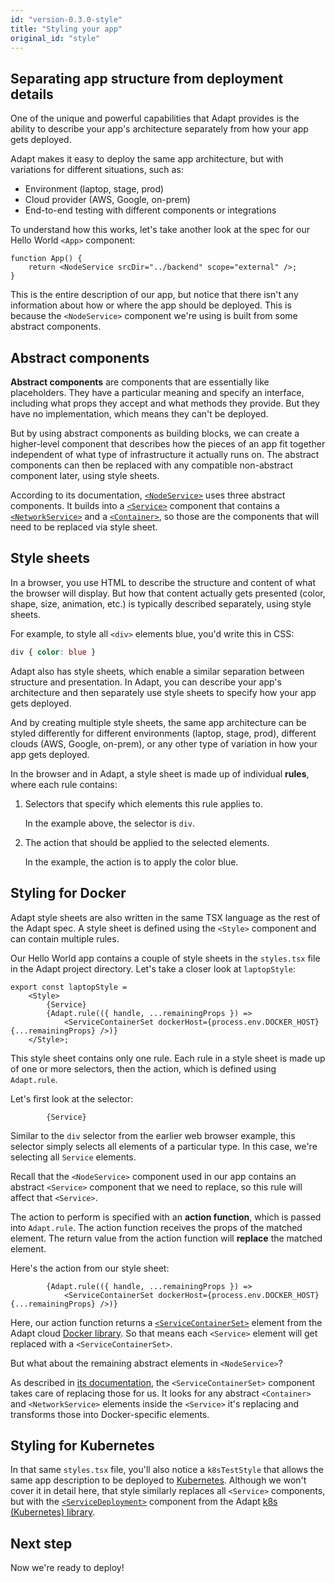 ```yaml
---
id: "version-0.3.0-style"
title: "Styling your app"
original_id: "style"
---
```

<!-- DOCTOC SKIP -->

## Separating app structure from deployment details

One of the unique and powerful capabilities that Adapt provides is the ability to describe your app's architecture separately from how your app gets deployed.

Adapt makes it easy to deploy the same app architecture, but with variations for different situations, such as:

- Environment (laptop, stage, prod)
- Cloud provider (AWS, Google, on-prem)
- End-to-end testing with different components or integrations

To understand how this works, let's take another look at the spec for our Hello World `<App>` component:

```tsx
function App() {
    return <NodeService srcDir="../backend" scope="external" />;
}
```

This is the entire description of our app, but notice that there isn't any information about how or where the app should be deployed.
This is because the `<NodeService>` component we're using is built from some abstract components.

## Abstract components

**Abstract components** are components that are essentially like placeholders.
They have a particular meaning and specify an interface, including what props they accept and what methods they provide.
But they have no implementation, which means they can't be deployed.

But by using abstract components as building blocks, we can create a higher-level component that describes how the pieces of an app fit together independent of what type of infrastructure it actually runs on.
The abstract components can then be replaced with any compatible non-abstract component later, using style sheets.

According to its documentation, [`<NodeService>`](../api/cloud/cloud.nodejs.nodeservice.md) uses three abstract components.
It builds into a [`<Service>`](../api/cloud/cloud.service.md) component that contains a [`<NetworkService>`](../api/cloud/cloud.networkservice.md) and a [`<Container>`](../api/cloud/cloud.container.md), so those are the components that will need to be replaced via style sheet.

## Style sheets

In a browser, you use HTML to describe the structure and content of what the browser will display.
But how that content actually gets presented (color, shape, size, animation, etc.) is typically described separately, using style sheets.

For example, to style all `<div>` elements blue, you'd write this in CSS:

```css
div { color: blue }
```

Adapt also has style sheets, which enable a similar separation between structure and presentation.
In Adapt, you can describe your app's architecture and then separately use style sheets to specify how your app gets deployed.

And by creating multiple style sheets, the same app architecture can be styled differently for different environments (laptop, stage, prod), different clouds (AWS, Google, on-prem), or any other type of variation in how your app gets deployed.

In the browser and in Adapt, a style sheet is made up of individual **rules**, where each rule contains:

1. Selectors that specify which elements this rule applies to.

    In the example above, the selector is `div`.

2. The action that should be applied to the selected elements.

    In the example, the action is to apply the color blue.

## Styling for Docker

Adapt style sheets are also written in the same TSX language as the rest of the Adapt spec.
A style sheet is defined using the `<Style>` component and can contain multiple rules.

Our Hello World app contains a couple of style sheets in the `styles.tsx` file in the Adapt project directory.
Let's take a closer look at `laptopStyle`:

```tsx
export const laptopStyle =
    <Style>
        {Service}
        {Adapt.rule(({ handle, ...remainingProps }) =>
            <ServiceContainerSet dockerHost={process.env.DOCKER_HOST} {...remainingProps} />)}
    </Style>;
```

This style sheet contains only one rule.
Each rule in a style sheet is made up of one or more selectors, then the action, which is defined using `Adapt.rule`.

Let's first look at the selector:

```tsx
        {Service}
```

Similar to the `div` selector from the earlier web browser example, this selector simply selects all elements of a particular type.
In this case, we're selecting all `Service` elements.

Recall that the `<NodeService>` component used in our app contains an abstract `<Service>` component that we need to replace, so this rule will affect that `<Service>`.

The action to perform is specified with an **action function**, which is passed into `Adapt.rule`.
The action function receives the props of the matched element.
The return value from the action function will **replace** the matched element.

Here's the action from our style sheet:

```tsx
        {Adapt.rule(({ handle, ...remainingProps }) =>
            <ServiceContainerSet dockerHost={process.env.DOCKER_HOST} {...remainingProps} />)}
```

Here, our action function returns a [`<ServiceContainerSet>`](../api/cloud/cloud.docker.servicecontainerset.md) element from the Adapt cloud [Docker library](../api/cloud/cloud.docker.md).
So that means each `<Service>` element will get replaced with a `<ServiceContainerSet>`.

But what about the remaining abstract elements in `<NodeService>`?

As described in [its documentation](../api/cloud/cloud.docker.servicecontainerset.md), the `<ServiceContainerSet>` component takes care of replacing those for us.
It looks for any abstract `<Container>` and `<NetworkService>` elements inside the `<Service>` it's replacing and transforms those into Docker-specific elements.

## Styling for Kubernetes

In that same `styles.tsx` file, you'll also notice a `k8sTestStyle` that allows the same app description to be deployed to [Kubernetes](https://kubernetes.io/).
Although we won't cover it in detail here, that style similarly replaces all `<Service>` components, but with the [`<ServiceDeployment>`](../api/cloud/cloud.k8s.servicedeployment.md) component from the Adapt [k8s (Kubernetes) library](../api/cloud/cloud.k8s.md).

## Next step

Now we're ready to deploy!
